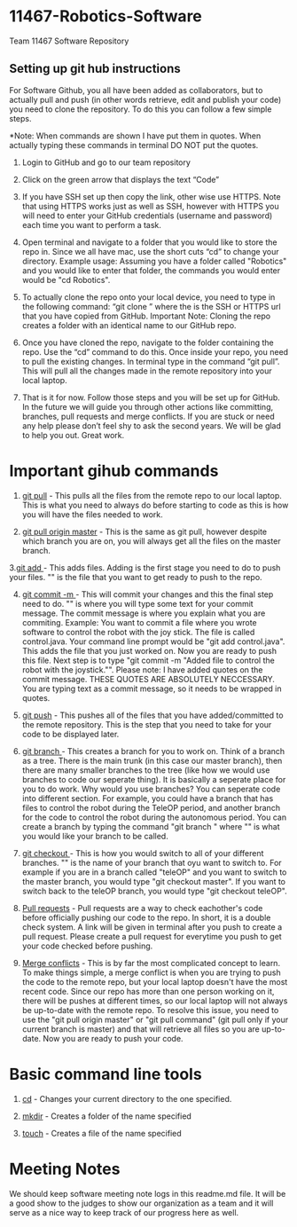 # 11467-Robotics-Software
Team 11467 Software Repository

## Setting up git hub instructions
For Software Github, you all have been added as collaborators, but to actually pull and push (in other words retrieve, edit and publish your code) you need to clone the repository. To do this you can follow a few simple steps. 

*Note: When commands are shown I have put them in quotes. When actually typing these commands in terminal DO NOT put the quotes.

1. Login to GitHub and go to our team repository

2. Click on the green arrow that displays the text “Code”

3. If you have SSH set up then copy the link, other wise use HTTPS. Note that using HTTPS works just as well as SSH, however with HTTPS you will need to enter your GitHub credentials (username and password) each time you want to perform a task.

4. Open terminal and navigate to a folder that you would like to store the repo in. Since we all have mac, use the short cuts “cd” to change your directory. Example usage: Assuming you have a folder called "Robotics" and you would like to enter that folder, the commands you would enter would be "cd Robotics".

5. To actually clone the repo onto your local device, you need to type in the following command: “git clone <url>” where the <url> is the SSH or HTTPS url that you have copied from GitHub. Important Note: Cloning the repo creates a folder with an identical name to our GitHub repo.
  
6. Once you have cloned the repo, navigate to the folder containing the repo. Use the “cd” command to do this. Once inside your repo, you need to pull the existing changes. In terminal type in the command “git pull”. This will pull all the changes made in the remote repository into your local laptop.

7. That is it for now. Follow those steps and you will be set up for GitHub. In the future we will guide you through other actions like committing, branches, pull requests and merge conflicts. If you are stuck or need any help please don’t feel shy to ask the second years. We will be glad to help you out. Great work.

# Important gihub commands

1. <ins>git pull</ins> - This pulls all the files from the remote repo to our local laptop. This is what you need to always do before starting to code as this is how you will have the files needed to work.

2. <ins>git pull origin master</ins> - This is the same as git pull, however despite which branch you are on, you will always get all the files on the master branch.

3.<ins>git add <file></ins> - This adds files. Adding is the first stage you need to do to push your files. "<file>" is the file that you want to get ready to push to the repo. 

4. <ins>git commit -m <text></ins> - This will commit your changes and this the final step need to do. "<text>" is where you will type some text for your commit message. The commit message is where you explain what you are commiting.
Example: You want to commit a file where you wrote software to control the robot with the joy stick. The file is called control.java. Your command line prompt would be "git add control.java". This adds the file that you just worked on. Now you are ready to push this file. Next step is to type "git commit -m "Added file to control the robot with the joystick."". Please note: I have added quotes on the commit message. THESE QUOTES ARE ABSOLUTELY NECCESSARY. You are typing text as a commit message, so it needs to be wrapped in quotes.
  
5. <ins>git push</ins> - This pushes all of the files that you have added/committed to the remote repository. This is the step that you need to take for your code to be displayed later.

6. <ins>git branch <branch name></ins> - This creates a branch for you to work on. Think of a branch as a tree. There is the main trunk (in this case our master branch), then there are many smaller branches to the tree (like how we would use branches to code our seperate thing). It is basically a seperate place for you to do work. Why would you use branches? You can seperate code into different section. For example, you could have a branch that has files to control the robot during the TeleOP period, and another branch for the code to control the robot during the autonomous period. You can create a branch by typing the command "git branch <branch name>" where "<branch name>" is what you would like your branch to be called.
  
7. <ins>git checkout <branch></ins> - This is how you would switch to all of your different branches. "<branch>" is the name of your branch that oyu want to switch to. For example if you are in a branch called "teleOP" and you want to switch to the master branch, you would type "git checkout master". If you want to switch back to the teleOP branch, you would type "git checkout teleOP". 
  
8. <ins>Pull requests</ins> - Pull requests are a way to check eachother's code before officially pushing our code to the repo. In short, it is a double check system. A link will be given in terminal after you push to create a pull request. Please create a pull request for everytime you push to get your code checked before pushing.

9. <ins>Merge conflicts</ins> - This is by far the most complicated concept to learn. To make things simple, a merge conflict is when you are trying to push the code to the remote repo, but your local laptop doesn't have the most recent code. Since our repo has more than one person working on it, there will be pushes at different times, so our local laptop will not always be up-to-date with the remote repo. To resolve this issue, you need to use the "git pull origin master" or "git pull command" (git pull only if your current branch is master) and that will retrieve all files so you are up-to-date. Now you are ready to push your code.

# Basic command line tools

1. <ins>cd</ins> - Changes your current directory to the one specified.

2. <ins>mkdir</ins> - Creates a folder of the name specified

3. <ins>touch</ins> - Creates a file of the name specified

# Meeting Notes

We should keep software meeting note logs in this readme.md file. It will be a good show to the judges to show our organization as a team and it will serve as a nice way to keep track of our progress here as well.
